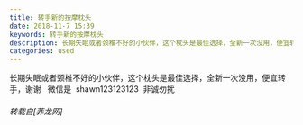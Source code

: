 ```yaml
---
title: 转手新的按摩枕头
date: 2018-11-7 15:39
keywords: 转手新的按摩枕头
description: 长期失眠或者颈椎不好的小伙伴，这个枕头是最佳选择，全新一次没用，便宜转手，谢谢   微信是  shawn123123123  非诚勿扰  
categories: used
---
```

<td class="t_f" id="postmessage_2232744">

长期失眠或者颈椎不好的小伙伴，这个枕头是最佳选择，全新一次没用，便宜转手，谢谢   微信是  shawn123123123  非诚勿扰  </td>
###### 转载自[菲龙网]